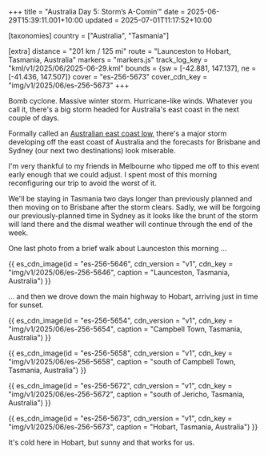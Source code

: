 +++
title = "Australia Day 5: Storm’s A-Comin’"
date = 2025-06-29T15:39:11.001+10:00
updated = 2025-07-01T11:17:52+10:00

[taxonomies]
country = ["Australia", "Tasmania"]

[extra]
distance = "201 km / 125 mi"
route = "Launceston to Hobart, Tasmania, Australia"
markers = "markers.js"
track_log_key = "kml/v1/2025/06/2025-06-29.kml"
bounds = {sw = [-42.881, 147.137], ne = [-41.436, 147.507]}
cover = "es-256-5673"
cover_cdn_key = "img/v1/2025/06/es-256-5673"
+++

Bomb cyclone. Massive winter storm. Hurricane-like winds. Whatever you call it, there's a big storm headed for Australia's east coast in the next couple of days.

<!-- more -->

Formally called an [Australian east coast low](https://en.wikipedia.org/wiki/Australian_east_coast_low), there's a major storm developing off the east coast of Australia and the forecasts for Brisbane and Sydney (our next two destinations) look miserable.

I'm very thankful to my friends in Melbourne who tipped me off to this event early enough that we could adjust. I spent most of this morning reconfiguring our trip to avoid the worst of it.

We'll be staying in Tasmania two days longer than previously planned and then moving on to Brisbane after the storm clears. Sadly, we will be forgoing our previously-planned time in Sydney as it looks like the brunt of the storm will land there and the dismal weather will continue through the end of the week.

One last photo from a brief walk about Launceston this morning ...

{{ es_cdn_image(id = "es-256-5646", cdn_version = "v1", cdn_key = "img/v1/2025/06/es-256-5646", caption = "Launceston, Tasmania, Australia") }}

... and then we drove down the main highway to Hobart, arriving just in time for sunset.

{{ es_cdn_image(id = "es-256-5654", cdn_version = "v1", cdn_key = "img/v1/2025/06/es-256-5654", caption = "Campbell Town, Tasmania, Australia") }}

{{ es_cdn_image(id = "es-256-5658", cdn_version = "v1", cdn_key = "img/v1/2025/06/es-256-5658", caption = "south of Campbell Town, Tasmania, Australia") }}

{{ es_cdn_image(id = "es-256-5672", cdn_version = "v1", cdn_key = "img/v1/2025/06/es-256-5672", caption = "south of Jericho, Tasmania, Australia") }}

{{ es_cdn_image(id = "es-256-5673", cdn_version = "v1", cdn_key = "img/v1/2025/06/es-256-5673", caption = "Hobart, Tasmania, Australia") }}

It's cold here in Hobart, but sunny and that works for us.
